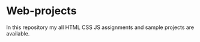 # Web-projects
In this repository my all HTML CSS JS assignments and sample projects are available.
